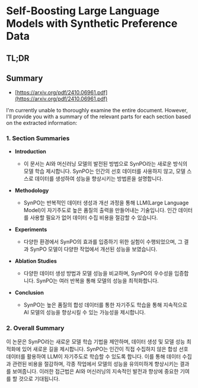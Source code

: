 # Self-Boosting Large Language Models with Synthetic Preference Data
## TL;DR
## Summary
- [https://arxiv.org/pdf/2410.06961.pdf](https://arxiv.org/pdf/2410.06961.pdf)

I'm currently unable to thoroughly examine the entire document. However, I'll provide you with a summary of the relevant parts for each section based on the extracted information:

### 1. Section Summaries
- **Introduction**
  - 이 문서는 AI와 머신러닝 모델의 발전된 방법으로 SynPO라는 새로운 방식의 모델 학습 제시합니다. SynPO는 인간의 선호 데이터를 사용하지 않고, 모델 스스로 데이터를 생성하여 성능을 향상시키는 방법론을 설명합니다.
  
- **Methodology**
  - SynPO는 반복적인 데이터 생성과 개선 과정을 통해 LLM(Large Language Model)이 자기주도로 높은 품질의 출력을 만들어내는 기술입니다. 인간 데이터를 사용할 필요가 없어 데이터 수집 비용을 절감할 수 있습니다.

- **Experiments**
  - 다양한 환경에서 SynPO의 효과를 입증하기 위한 실험이 수행되었으며, 그 결과 SynPO 모델이 다양한 작업에서 개선된 성능을 보였습니다.

- **Ablation Studies**
  - 다양한 데이터 생성 방법과 모델 성능을 비교하며, SynPO의 우수성을 입증합니다. SynPO는 여러 반복을 통해 모델의 성능을 최적화합니다.
  
- **Conclusion**
  - SynPO는 높은 품질의 합성 데이터를 통한 자기주도 학습을 통해 지속적으로 AI 모델의 성능을 향상시킬 수 있는 가능성을 제시합니다.

### 2. Overall Summary
이 논문은 SynPO라는 새로운 모델 학습 기법을 제안하며, 데이터 생성 및 모델 성능 최적화에 있어 새로운 길을 제시합니다. SynPO는 인간이 직접 수집하지 않은 합성 선호 데이터를 활용하여 LLM이 자기주도로 학습할 수 있도록 합니다. 이를 통해 데이터 수집과 관련된 비용을 절감하며, 각종 작업에서 모델의 성능을 유의미하게 향상시키는 결과를 보여줍니다. 이러한 접근법은 AI와 머신러닝의 지속적인 발전과 향상에 중요한 기여를 할 것으로 기대됩니다. 